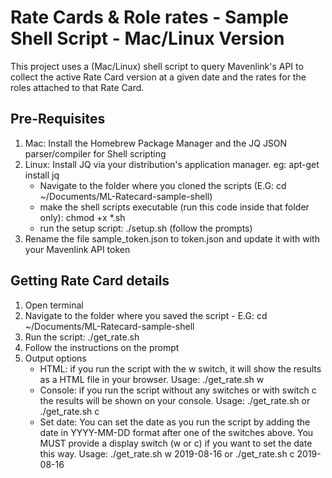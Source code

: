 # Rate Cards & Role rates - Sample Shell Script - Mac/Linux Version #

This project uses a (Mac/Linux) shell script to query Mavenlink's API to collect the active Rate Card version at a given date and the rates for the roles attached to that Rate Card.

## Pre-Requisites ##

  1. Mac: Install the Homebrew Package Manager and the JQ JSON parser/compiler for Shell scripting
  2. Linux: Install JQ via your distribution's application manager. eg: apt-get install jq
     - Navigate to the folder where you cloned the scripts (E.G: cd ~/Documents/ML-Ratecard-sample-shell)
     - make the shell scripts executable (run this code inside that folder only): chmod +x *.sh
     - run the setup script: ./setup.sh (follow the prompts)
  3. Rename the file sample_token.json to token.json and update it with with your Mavenlink API token

## Getting Rate Card details ##

  1. Open terminal
  2. Navigate to the folder where you saved the script
    - E.G: cd ~/Documents/ML-Ratecard-sample-shell
  3. Run the script: ./get_rate.sh
  4. Follow the instructions on the prompt
  5. Output options
      - HTML: if you run the script with the w switch, it will show the results as a HTML file in your browser. Usage:  ./get_rate.sh w
      - Console: if you run the script without any switches or with switch c the results will be shown on your console. Usage: ./get_rate.sh or ./get_rate.sh c
      - Set date: You can set the date as you run the script by adding the date in YYYY-MM-DD format after one of the switches above. You MUST provide a display switch (w or c) if you want to set the date this way. Usage: ./get_rate.sh w 2019-08-16   or ./get_rate.sh c 2019-08-16
